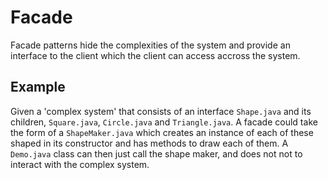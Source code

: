 # Facade

Facade patterns hide the complexities of the system and provide an interface to the client which the client can access accross the system.

## Example

Given a 'complex system' that consists of an interface `Shape.java` and its children, `Square.java`, `Circle.java` and `Triangle.java`. A facade could take the form of a `ShapeMaker.java` which creates an instance of each of these shaped in its constructor and has methods to draw each of them. A `Demo.java` class can then just call the shape maker, and does not not to interact with the complex system.
